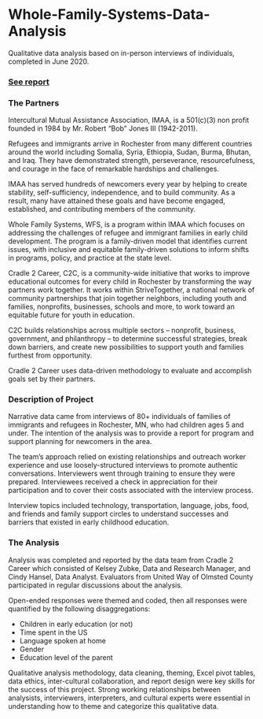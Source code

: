 # Whole-Family-Systems-Data-Analysis
Qualitative data analysis based on in-person interviews of individuals, completed in June 2020.

### [See report](https://github.com/cindyhansel/Whole-Family-Systems-Data-Analysis/blob/main/Whole%20Families%20Systems%20Data%20Analysis%20Report.pdf)

### The Partners

Intercultural Mutual Assistance Association, IMAA, is a 501(c)(3) non profit founded in 1984 by Mr. Robert “Bob” Jones III (1942-2011). 

Refugees and immigrants arrive in Rochester from many different countries around the world including Somalia, Syria, Ethiopia, Sudan, Burma, Bhutan, and Iraq. They have demonstrated strength, perseverance, resourcefulness, and courage in the face of remarkable hardships and challenges.

IMAA has served hundreds of newcomers every year by helping to create stability, self-sufficiency, independence, and to build community. As a result, many have attained these goals and have become engaged, established, and contributing members of the community.

Whole Family Systems, WFS, is a program within IMAA which focuses on addressing the challenges of refugee and immigrant families in early child development. The program is a family-driven model that identifies current issues, with inclusive and equitable family-driven solutions to inform shifts in programs, policy, and practice at the state level.

Cradle 2 Career, C2C, is a community-wide initiative that works to improve educational outcomes for every child in Rochester by transforming the way partners work together. It works within StriveTogether, a national network of community partnerships that join together neighbors, including youth and families, nonprofits, businesses, schools and more, to work toward an equitable future for youth in education.

C2C builds relationships across multiple sectors – nonprofit, business, government, and philanthropy – to determine successful strategies, break down barriers, and create new possibilities to support youth and families furthest from opportunity.

Cradle 2 Career uses data-driven methodology to evaluate and accomplish goals set by their partners.

### Description of Project

Narrative data came from interviews of 80+ individuals of families of immigrants and refugees in Rochester, MN, who had children ages 5 and under. The intention of the analysis was to
provide a report for program and support planning for newcomers in the area.

The team’s approach relied on existing relationships and outreach worker experience and use loosely-structured interviews to promote authentic conversations. Interviewers went through training to ensure they were prepared. Interviewees received a check in appreciation for their participation and to cover their costs associated with the interview process.

Interview topics included technology, transportation, language, jobs, food, and friends and family support circles to understand successes and barriers that existed in early childhood education.

### The Analysis

Analysis was completed and reported by the data team from Cradle 2 Career which consisted of Kelsey Zubke, Data and Research Manager, and Cindy Hansel, Data Analyst. Evaluators from United Way of Olmsted County participated in regular discussions about the analysis. 

Open-ended responses were themed and coded, then all responses were quantified by the following disaggregations:

* Children in early education (or not)
* Time spent in the US
* Language spoken at home
* Gender
* Education level of the parent

Qualitative analysis methodology, data cleaning, theming, Excel pivot tables, data ethics, inter-cultural collaboration, and report design were key skills for the success of this project. Strong working relationships between analysists, interviewers, interpreters, and cultural experts were essential in understanding how to theme and categorize this qualitative data. 
